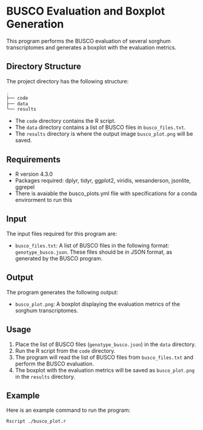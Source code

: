 # BUSCO Evaluation and Boxplot Generation

This program performs the BUSCO evaluation of several sorghum transcriptomes and generates a boxplot with the evaluation metrics.

## Directory Structure

The project directory has the following structure:
	
```bash
.
├── code
├── data
└── results
```

- The `code` directory contains the R script.
- The `data` directory contains a list of BUSCO files in `busco_files.txt`.
- The `results` directory is where the output image `busco_plot.png` will be saved.

## Requirements

- R version 4.3.0
- Packages required: dplyr, tidyr, ggplot2, viridis, wesanderson, jsonlite, ggrepel
- There is avaiable the busco_plots.yml file with specifications for a conda envirorment to run this

## Input

The input files required for this program are:

- `busco_files.txt`: A list of BUSCO files in the following format: `genotype_busco.json`. These files should be in JSON format, as generated by the BUSCO program.

## Output

The program generates the following output:

- `busco_plot.png`: A boxplot displaying the evaluation metrics of the sorghum transcriptomes.

## Usage

1. Place the list of BUSCO files (`genotype_busco.json`) in the `data` directory.
2. Run the R script from the `code` directory.
3. The program will read the list of BUSCO files from `busco_files.txt` and perform the BUSCO evaluation.
4. The boxplot with the evaluation metrics will be saved as `busco_plot.png` in the `results` directory.

## Example

Here is an example command to run the program:

```bash
Rscript ./busco_plot.r
```
